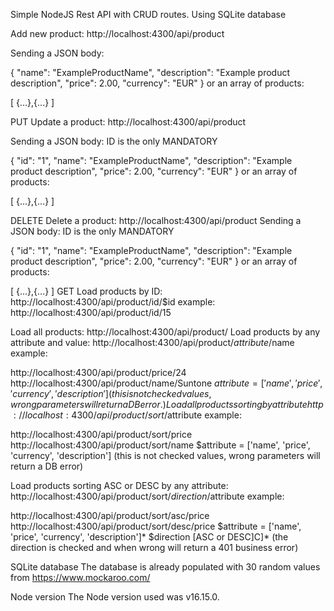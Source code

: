 Simple NodeJS Rest API with CRUD routes. Using SQLite database

Add new product:
http://localhost:4300/api/product

Sending a JSON body:

{
	"name": "ExampleProductName",
	"description": "Example product description",
	"price": 2.00,
	"currency": "EUR" 
}
or an array of products:

[
	{...},{...}
]

PUT
Update a product:
http://localhost:4300/api/product

Sending a JSON body: ID is the only MANDATORY

{
	"id": "1",
	"name": "ExampleProductName",
	"description": "Example product description",
	"price": 2.00,
	"currency": "EUR" 
}
or an array of products:

[
	{...},{...}
]

DELETE
Delete a product:
http://localhost:4300/api/product
Sending a JSON body: ID is the only MANDATORY

{
	"id": "1",
	"name": "ExampleProductName",
	"description": "Example product description",
	"price": 2.00,
	"currency": "EUR" 
}
or an array of products:

[
	{...},{...}
]
GET
Load products by ID:
http://localhost:4300/api/product/id/$id
example: http://localhost:4300/api/product/id/15

Load all products:
http://localhost:4300/api/product/
Load products by any attribute and value:
http://localhost:4300/api/product/$attribute/$name
example:

http://localhost:4300/api/product/price/24
http://localhost:4300/api/product/name/Suntone $attribute = ['name', 'price', 'currency', 'description'] (this is not checked values, wrong parameters will return a DB error.)
Load all products sorting by attribute
http://localhost:4300/api/product/sort/$attribute
example:

http://localhost:4300/api/product/sort/price
http://localhost:4300/api/product/sort/name
$attribute = ['name', 'price', 'currency', 'description'] (this is not checked values, wrong parameters will return a DB error)

Load products sorting ASC or DESC by any attribute:
http://localhost:4300/api/product/sort/$direction/$attribute
example:

http://localhost:4300/api/product/sort/asc/price
http://localhost:4300/api/product/sort/desc/price
$attribute = ['name', 'price', 'currency', 'description']* $direction [ASC or DESC]C]* (the direction is checked and when wrong will return a 401 business error)

SQLite database
The database is already populated with 30 random values from https://www.mockaroo.com/

Node version
The Node version used was v16.15.0.
